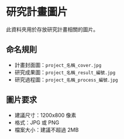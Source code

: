 # 研究計畫圖片

此資料夾用於存放研究計畫相關的圖片。

## 命名規則
- 計畫封面圖：`project_名稱_cover.jpg`
- 研究成果圖：`project_名稱_result_編號.jpg`
- 研究過程圖：`project_名稱_process_編號.jpg`

## 圖片要求
- 建議尺寸：1200x800 像素
- 格式：JPG 或 PNG
- 檔案大小：建議不超過 2MB 